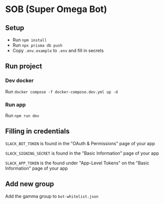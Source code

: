 # SOB (Super Omega Bot)

## Setup

- Run `npm install`
- Run `npx prisma db push`
- Copy `.env.example` to `.env` and fill in secrets

## Run project

### Dev docker

Run `docker compose -f docker-compose.dev.yml up -d`

### Run app

Run `npm run dev`

## Filling in credentials

`SLACK_BOT_TOKEN` is found in the "OAuth & Permissions" page of your app

`SLACK_SIGNING_SECRET` is found in the "Basic Information" page of your app

`SLACK_APP_TOKEN` is the found under "App-Level Tokens" on the "Basic Information" page of your app

## Add new group

Add the gamma group to `bot-whitelist.json`

